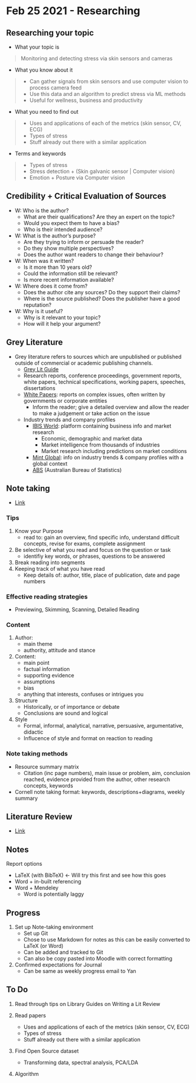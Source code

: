 # Feb 25 2021 - Researching

## Researching your topic

* What your topic is

> Monitoring and detecting stress via skin sensors and cameras

* What you know about it

> * Can gather signals from skin sensors and use computer vision to process camera feed
> * Use this data and an algorithm to predict stress via ML methods
> * Useful for wellness, business and productivity

* What you need to find out

> * Uses and applications of each of the metrics (skin sensor, CV, ECG)
> * Types of stress
> * Stuff already out there with a similar application

* Terms and keywords

> * Types of stress
> * Stress detection + (Skin galvanic sensor | Computer vision)
> * Emotion + Posture via Computer vision

## Credibility + Critical Evaluation of Sources

* W: Who is the author?
  * What are their qualifications? Are they an expert on the topic?
  * Would you expect them to have a bias?
  * Who is their intended audience?
* W: What is the author’s purpose?
  * Are they trying to inform or persuade the reader?
  * Do they show multiple perspectives?
  * Does the author want readers to change their behaviour?
* W: When was it written?
  * Is it more than 10 years old?
  * Could the information still be relevant?
  * Is more recent information available?
* W: Where does it come from?
  * Does the author cite any sources? Do they support their claims?
  * Where is the source published? Does the publisher have a good reputation?
* W: Why is it useful?
  * Why is it relevant to your topic?
  * How will it help your argument?

## Grey Literature

* Grey literature refers to sources which are unpublished or published outside of commercial or academic publishing channels.
  * [Grey Lit Guide](https://guides.lib.monash.edu/grey-literature/findinggreyliterature)
  * Research reports, conference proceedings, government reports, white papers, technical specifications, working papers, speeches, dissertations
  * [White Papers](https://parlinfo.aph.gov.au/parlInfo/search/search.w3p): reports on complex issues, often written by governments or corporate entities
    * Inform the reader; give a detailed overview and allow the reader to make a judgement or take action on the issue
  * Industry trends and company profiles
    * [IBIS World](https://my-ibisworld-com.ezproxy.lib.monash.edu.au/): platform containing       business info and market research
      * Economic, demographic and market data
      * Market intelligence from thousands of industries
      * Market research including predictions on market conditions
    * [Mint Global](https://mintglobal-bvdinfo-com.ezproxy.lib.monash.edu.au/version-20201217/): info on industry trends & company profiles with a global context
    * [ABS](https://www.abs.gov.au/
) (Australian Bureau of Statistics)

## Note taking

* [Link](https://www.monash.edu/rlo/study-skills/reading-and-note-taking)

### Tips

1. Know your Purpose
    * read to: gain an overview, find specific info, understand difficult concepts, revise for exams, complete assignment
1. Be selective of what you read and focus on the question or task
    * identifiy key words, or phrases, questions to be answered
1. Break reading into segments
1. Keeping track of what you have read
    * Keep details of: author, title, place of publication, date and page numbers

### Effective reading strategies

* Previewing, Skimming, Scanning, Detailed Reading

### Content

1. Author:
    * main theme
    * authority, attitude and stance
1. Content:
    * main point
    * factual information
    * supporting evidence
    * assumptions
    * bias
    * anything that interests, confuses or intrigues you
1. Structure
    * Historically, or of importance or debate
    * Conclusions are sound and logical
1. Style
   * Formal, informal, analytical, narrative, persuasive, argumentative, didactic
   * Influcence of style and format on reaction to reading

### Note taking methods

* Resource summary matrix
  * Citation (inc page numbers), main issue or problem, aim, conclusion reached, evidence provided from the author, other research concepts, keywords
* Cornell note taking format: keywords, descriptions+diagrams, weekly summary

## Literature Review

* [Link](https://www.monash.edu/rlo/graduate-research-writing/write-the-thesis/introduction-literature-reviews)

## Notes

Report options

* LaTeX (with BibTeX) <- Will try this first and see how this goes
* Word + in-built referencing
* Word + Mendeley
  * Word is potentially laggy

## Progress

1. Set up Note-taking environment
    * Set up Git
    * Chose to use Markdown for notes as this can be easily converted to LaTeX (or Word)
    * Can be added and tracked to Git
    * Can also be copy pasted into Moodle with correct formatting
1. Confirmed expectations for Journal
    * Can be same as weekly progress email to Yan

## To Do

1. Read through tips on Library Guides on Writing a Lit Review

1. Read papers

    * Uses and applications of each of the metrics (skin sensor, CV, ECG)
    * Types of stress
    * Stuff already out there with a similar application

1. Find Open Source dataset

    * Transforming data, spectral analysis, PCA/LDA

1. Algorithm

